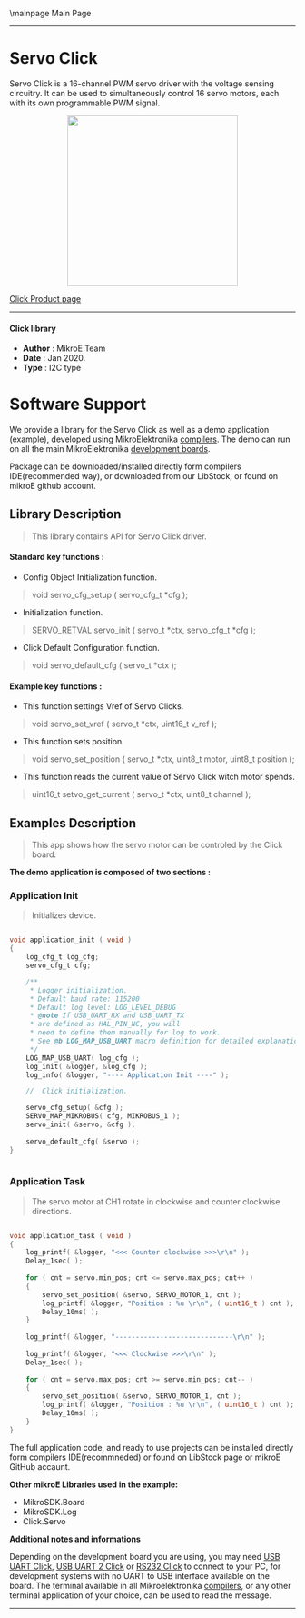 \mainpage Main Page
 
---
# Servo Click

Servo Click is a 16-channel PWM servo driver with the voltage sensing circuitry. It can be used to simultaneously control 16 servo motors, each with its own programmable PWM signal.

<p align="center">
  <img src="https://download.mikroe.com/images/click_for_ide/servo_click.png" height=300px>
</p>

[Click Product page](https://www.mikroe.com/servo-click)

---


#### Click library 

- **Author**        : MikroE Team
- **Date**          : Jan 2020.
- **Type**          : I2C type


# Software Support

We provide a library for the Servo Click 
as well as a demo application (example), developed using MikroElektronika 
[compilers](https://shop.mikroe.com/compilers). 
The demo can run on all the main MikroElektronika [development boards](https://shop.mikroe.com/development-boards).

Package can be downloaded/installed directly form compilers IDE(recommended way), or downloaded from our LibStock, or found on mikroE github account. 

## Library Description

> This library contains API for Servo Click driver.

#### Standard key functions :

- Config Object Initialization function.
> void servo_cfg_setup ( servo_cfg_t *cfg ); 
 
- Initialization function.
> SERVO_RETVAL servo_init ( servo_t *ctx, servo_cfg_t *cfg );

- Click Default Configuration function.
> void servo_default_cfg ( servo_t *ctx );


#### Example key functions :

- This function settings Vref of Servo Clicks.
> void servo_set_vref ( servo_t *ctx, uint16_t v_ref );
 
- This function sets position.
> void servo_set_position ( servo_t *ctx, uint8_t motor, uint8_t position );

- This function reads the current value of Servo Click witch motor spends.
> uint16_t setvo_get_current ( servo_t *ctx, uint8_t channel );

## Examples Description

> This app shows how the servo motor can be controled by the Click board.

**The demo application is composed of two sections :**

### Application Init 

> Initializes device.

```c

void application_init ( void )
{
    log_cfg_t log_cfg;
    servo_cfg_t cfg;

    /** 
     * Logger initialization.
     * Default baud rate: 115200
     * Default log level: LOG_LEVEL_DEBUG
     * @note If USB_UART_RX and USB_UART_TX 
     * are defined as HAL_PIN_NC, you will 
     * need to define them manually for log to work. 
     * See @b LOG_MAP_USB_UART macro definition for detailed explanation.
     */
    LOG_MAP_USB_UART( log_cfg );
    log_init( &logger, &log_cfg );
    log_info( &logger, "---- Application Init ----" );

    //  Click initialization.

    servo_cfg_setup( &cfg );
    SERVO_MAP_MIKROBUS( cfg, MIKROBUS_1 );
    servo_init( &servo, &cfg );
    
    servo_default_cfg( &servo );
}
  
```

### Application Task

> The servo motor at CH1 rotate in clockwise and counter clockwise directions.

```c

void application_task ( void )
{
    log_printf( &logger, "<<< Counter clockwise >>>\r\n" );
    Delay_1sec( );
    
    for ( cnt = servo.min_pos; cnt <= servo.max_pos; cnt++ )
    {
        servo_set_position( &servo, SERVO_MOTOR_1, cnt );
        log_printf( &logger, "Position : %u \r\n", ( uint16_t ) cnt );
        Delay_10ms( );
    }
    
    log_printf( &logger, "-----------------------------\r\n" );
    
    log_printf( &logger, "<<< Clockwise >>>\r\n" );
    Delay_1sec( );
    
    for ( cnt = servo.max_pos; cnt >= servo.min_pos; cnt-- )
    {
        servo_set_position( &servo, SERVO_MOTOR_1, cnt );
        log_printf( &logger, "Position : %u \r\n", ( uint16_t ) cnt );
        Delay_10ms( );
    }
} 

```

The full application code, and ready to use projects can be  installed directly form compilers IDE(recommneded) or found on LibStock page or mikroE GitHub accaunt.

**Other mikroE Libraries used in the example:** 

- MikroSDK.Board
- MikroSDK.Log
- Click.Servo

**Additional notes and informations**

Depending on the development board you are using, you may need 
[USB UART Click](https://shop.mikroe.com/usb-uart-click), 
[USB UART 2 Click](https://shop.mikroe.com/usb-uart-2-click) or 
[RS232 Click](https://shop.mikroe.com/rs232-click) to connect to your PC, for 
development systems with no UART to USB interface available on the board. The 
terminal available in all Mikroelektronika 
[compilers](https://shop.mikroe.com/compilers), or any other terminal application 
of your choice, can be used to read the message.



---
